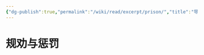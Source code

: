 ```yaml
---
{"dg-publish":true,"permalink":"/wiki/read/excerpt/prison/","title":"导读福柯《规劝与惩罚》","created":"2025-06-28T17:48:49.309+08:00"}
---
```



# 规劝与惩罚
